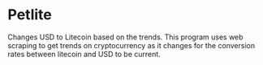 # Petlite
Changes USD to Litecoin based on the trends. 
This program uses web scraping to get trends on cryptocurrency as it changes for the conversion rates between litecoin and USD to be current.
